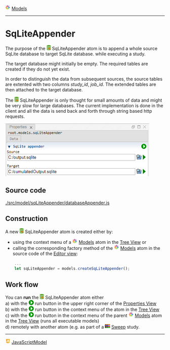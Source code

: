 ![](../../../../icons/models.png) [Models](../models.md)

----

# SqLiteAppender
		
The purpose of the ![](../../../../icons/databaseAppender.png) SqLiteAppender atom is to append a whole source SqLite database to target SqLite database.
while executing a study. 

The target database might initially be empty. The required tables are created if they do not yet exist. 

In order to distinguish the data from subsequent sources, the source tables are extented with two columns *study_id*, *job_id*.
The extended tables are then attached to the target database. 

The ![](../../../../icons/databaseAppender.png) SqLiteAppender is only thought for small amounts of data and might be very slow for large databases. The current implementation is done in the client and all the data is send back and forth through string based http requests. 
	
![](../../../images/sqliteAppender.png)
		
## Source code

[./src/model/sqLiteAppender/databaseAppender.js](../../../../src/model/sqLiteAppender/sqLiteAppender.js)

## Construction
		
A new ![](../../../../icons/databaseAppender.png) SqLiteAppender atom is created either by: 

* using the context menu of a ![](../../../../icons/models.png) [Models](../models.md) atom in the [Tree View](../../../views/treeView.md) or
* calling the corresponding factory method of the ![](../../../../icons/models.png) [Models](../models.md) atom in the source code of the [Editor view](../../../views/editorView.md):

```javascript
    ...
    let sqLiteAppender = models.createSqLiteAppender();	     
```

## Work flow	

You can **run** the ![](../../../../icons/databaseAppender.png) SqLiteAppender atom either<br> 
a) with the ![](../../../../icons/run.png) run button in the upper right corner of the [Properties View](../../../views/propertiesView.md)<br>
b) with the ![](../../../../icons/run.png) run button in the context menu of the atom in the [Tree View](../../../views/treeView.md)<br>
c) with the ![](../../../../icons/run.png) run button in the context menu of the parent ![](../../../../icons/models.png) [Models](../models.md) atom in the [Tree View](../../../views/treeView.md) (runs all executable models)<br>
d) remotely with another atom (e.g. as part of a ![](../../../../icons/sweep.png) [Sweep](../../study/sweep/sweep.md) study. 

----

![](../../../../icons/javaScript.png) [JavaScriptModel](../code/javaScriptModel.md)
